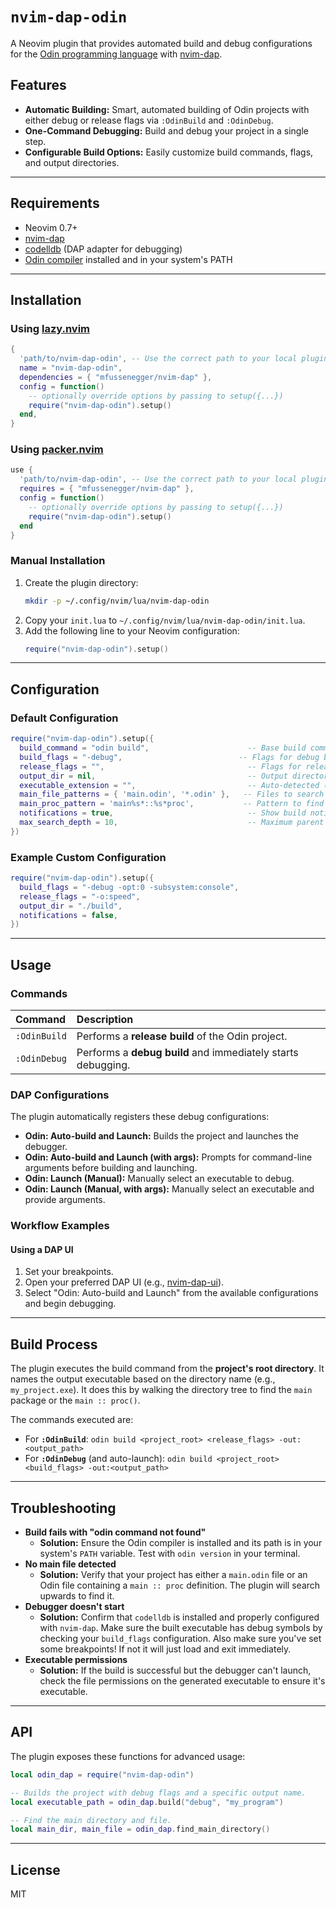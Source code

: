 # `nvim-dap-odin`

A Neovim plugin that provides automated build and debug configurations for the [Odin programming language](https://odin-lang.org/) with [nvim-dap](https://github.com/mfussenegger/nvim-dap). 

## Features

* **Automatic Building:** Smart, automated building of Odin projects with either debug or release flags via `:OdinBuild` and `:OdinDebug`.
* **One-Command Debugging:** Build and debug your project in a single step.
* **Configurable Build Options:** Easily customize build commands, flags, and output directories.

---

## Requirements

* Neovim 0.7+
* [nvim-dap](https://github.com/mfussenegger/nvim-dap)
* [codelldb](https://github.com/vadimcn/codelldb) (DAP adapter for debugging)
* [Odin compiler](https://odin-lang.org/) installed and in your system's PATH

---

## Installation

### Using [lazy.nvim](https://github.com/folke/lazy.nvim)

```lua
{
  'path/to/nvim-dap-odin', -- Use the correct path to your local plugin
  name = "nvim-dap-odin",
  dependencies = { "mfussenegger/nvim-dap" },
  config = function()
    -- optionally override options by passing to setup({...})
    require("nvim-dap-odin").setup()
  end,
}
````

### Using [packer.nvim](https://github.com/wbthomason/packer.nvim)

```lua
use {
  'path/to/nvim-dap-odin', -- Use the correct path to your local plugin
  requires = { "mfussenegger/nvim-dap" },
  config = function()
    -- optionally override options by passing to setup({...})
    require("nvim-dap-odin").setup()
  end
}
```

### Manual Installation

1.  Create the plugin directory:
    ```bash
    mkdir -p ~/.config/nvim/lua/nvim-dap-odin
    ```
2.  Copy your `init.lua` to `~/.config/nvim/lua/nvim-dap-odin/init.lua`.
3.  Add the following line to your Neovim configuration:
    ```lua
    require("nvim-dap-odin").setup()
    ```

-----

## Configuration

### Default Configuration

```lua
require("nvim-dap-odin").setup({
  build_command = "odin build",                      -- Base build command
  build_flags = "-debug",                          -- Flags for debug builds
  release_flags = "",                                -- Flags for release builds
  output_dir = nil,                                  -- Output directory (nil = project root)
  executable_extension = "",                         -- Auto-detected (.exe on Windows)
  main_file_patterns = { 'main.odin', '*.odin' },   -- Files to search for a main procedure
  main_proc_pattern = 'main%s*::%s*proc',           -- Pattern to find the main procedure
  notifications = true,                              -- Show build notifications
  max_search_depth = 10,                             -- Maximum parent directories to search
})
```

### Example Custom Configuration

```lua
require("nvim-dap-odin").setup({
  build_flags = "-debug -opt:0 -subsystem:console",
  release_flags = "-o:speed",
  output_dir = "./build",
  notifications = false,
})
```

-----

## Usage

### Commands

| Command | Description |
| :--- | :--- |
| `:OdinBuild` | Performs a **release build** of the Odin project. |
| `:OdinDebug` | Performs a **debug build** and immediately starts debugging. |

### DAP Configurations

The plugin automatically registers these debug configurations:

  * **Odin: Auto-build and Launch:** Builds the project and launches the debugger.
  * **Odin: Auto-build and Launch (with args):** Prompts for command-line arguments before building and launching.
  * **Odin: Launch (Manual):** Manually select an executable to debug.
  * **Odin: Launch (Manual, with args):** Manually select an executable and provide arguments.

### Workflow Examples

#### Using a DAP UI

1.  Set your breakpoints.
2.  Open your preferred DAP UI (e.g., [nvim-dap-ui](https://github.com/rcarriga/nvim-dap-ui)).
3.  Select "Odin: Auto-build and Launch" from the available configurations and begin debugging.

-----

## Build Process

The plugin executes the build command from the **project's root directory**. It names the output executable based on the directory name (e.g., `my_project.exe`). It does this by walking the directory tree to find the `main` package or the `main :: proc()`. 

The commands executed are:

  * For **`:OdinBuild`**: `odin build <project_root> <release_flags> -out:<output_path>`
  * For **`:OdinDebug`** (and auto-launch): `odin build <project_root> <build_flags> -out:<output_path>`

-----

## Troubleshooting

  * **Build fails with "odin command not found"**
      * **Solution:** Ensure the Odin compiler is installed and its path is in your system's `PATH` variable. Test with `odin version` in your terminal.
  * **No main file detected**
      * **Solution:** Verify that your project has either a `main.odin` file or an Odin file containing a `main :: proc` definition. The plugin will search upwards to find it.
  * **Debugger doesn't start**
      * **Solution:** Confirm that `codelldb` is installed and properly configured with `nvim-dap`. Make sure the built executable has debug symbols by checking your `build_flags` configuration. Also make sure you've set some breakpoints! If not it will just load and exit immediately. 
  * **Executable permissions**
      * **Solution:** If the build is successful but the debugger can't launch, check the file permissions on the generated executable to ensure it's executable.

-----

## API

The plugin exposes these functions for advanced usage:

```lua
local odin_dap = require("nvim-dap-odin")

-- Builds the project with debug flags and a specific output name.
local executable_path = odin_dap.build("debug", "my_program")

-- Find the main directory and file.
local main_dir, main_file = odin_dap.find_main_directory()
```

-----

## License

MIT

